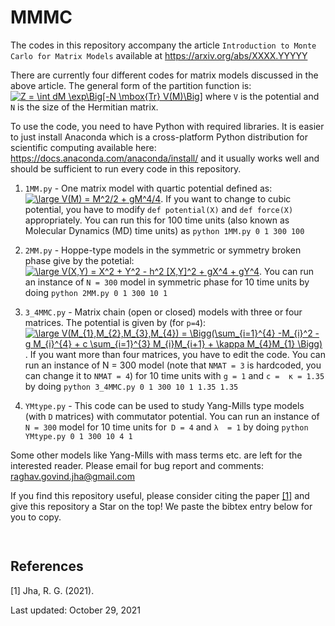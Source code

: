 # MMMC

The codes in this repository accompany the article `Introduction to Monte Carlo for Matrix Models` 
available at https://arxiv.org/abs/XXXX.YYYYY

There are currently four different codes for matrix models discussed in the above article. 
The general form of the partition function is: <a href="https://www.codecogs.com/eqnedit.php?latex=\dpi{80}&space;\bg_black&space;\fn_phv&space;Z&space;=&space;\int&space;dM&space;\exp\Big[-N&space;\mbox{Tr}&space;V(M)\Big]" target="_blank"><img src="https://latex.codecogs.com/gif.latex?\dpi{80}&space;\bg_black&space;\fn_phv&space;Z&space;=&space;\int&space;dM&space;\exp\Big[-N&space;\mbox{Tr}&space;V(M)\Big]" title="Z = \int dM \exp\Big[-N \mbox{Tr} V(M)\Big]" /></a>
where `V` is the potential and `N` is the size of the Hermitian matrix. 

To use the code, you need to have Python with required libraries. It is easier to just install 
Anaconda which is a cross-platform Python distribution for scientific computing
available here: https://docs.anaconda.com/anaconda/install/ and it usually works well
and should be sufficient to run every code in this repository. 

1. `1MM.py` - One matrix model with quartic potential defined as: <a href="https://www.codecogs.com/eqnedit.php?latex=\dpi{80}&space;\bg_black&space;\fn_phv&space;\large&space;V(M)&space;=&space;M^2/2&space;&plus;&space;gM^4/4" target="_blank"><img src="https://latex.codecogs.com/gif.latex?\dpi{80}&space;\bg_black&space;\fn_phv&space;\large&space;V(M)&space;=&space;M^2/2&space;&plus;&space;gM^4/4" title="\large V(M) = M^2/2 + gM^4/4" /></a>. 
If you want to change to cubic potential, you have to modify `def potential(X)`
and `def force(X)` appropriately. You can run this for 100 time units (also known as Molecular Dynamics (MD) time units)
as `python 1MM.py 0 1 300 100`

2. `2MM.py` - Hoppe-type models in the symmetric or symmetry broken phase give by the potetial: <a href="https://www.codecogs.com/eqnedit.php?latex=\dpi{80}&space;\bg_black&space;\fn_phv&space;\large&space;V(X,Y)&space;=&space;X^2&space;&plus;&space;Y^2&space;-&space;h^2&space;[X,Y]^2&space;&plus;&space;gX^4&space;&plus;&space;gY^4" target="_blank"><img src="https://latex.codecogs.com/gif.latex?\dpi{80}&space;\bg_black&space;\fn_phv&space;\large&space;V(X,Y)&space;=&space;X^2&space;&plus;&space;Y^2&space;-&space;h^2&space;[X,Y]^2&space;&plus;&space;gX^4&space;&plus;&space;gY^4" title="\large V(X,Y) = X^2 + Y^2 - h^2 [X,Y]^2 + gX^4 + gY^4" /></a>. 
You can run an instance of `N = 300` model in symmetric phase for 10 time units by doing `python 2MM.py 0 1 300 10 1`

3. `3_4MMC.py` - Matrix chain (open or closed) models with three or four matrices. The potential is given by (for `p=4`):
<a href="https://www.codecogs.com/eqnedit.php?latex=\dpi{80}&space;\bg_black&space;\fn_phv&space;\large&space;V(M_{1},M_{2},M_{3},M_{4})&space;=&space;\Bigg(\sum_{i=1}^{4}&space;-M_{i}^2&space;-&space;g&space;M_{i}^{4}&space;&plus;&space;c&space;\sum_{i=1}^{3}&space;M_{i}M_{i&plus;1}&space;&plus;&space;\kappa&space;M_{4}M_{1}&space;\Bigg)" target="_blank"><img src="https://latex.codecogs.com/gif.latex?\dpi{80}&space;\bg_black&space;\fn_phv&space;\large&space;V(M_{1},M_{2},M_{3},M_{4})&space;=&space;\Bigg(\sum_{i=1}^{4}&space;-M_{i}^2&space;-&space;g&space;M_{i}^{4}&space;&plus;&space;c&space;\sum_{i=1}^{3}&space;M_{i}M_{i&plus;1}&space;&plus;&space;\kappa&space;M_{4}M_{1}&space;\Bigg)" title="\large V(M_{1},M_{2},M_{3},M_{4}) = \Bigg(\sum_{i=1}^{4} -M_{i}^2 - g M_{i}^{4} + c \sum_{i=1}^{3} M_{i}M_{i+1} + \kappa M_{4}M_{1} \Bigg)" /></a>. If you want more than four matrices, you have to edit the code. You can run an instance of N = 300 model (note that `NMAT = 3` is hardcoded, you can change it to `NMAT = 4`) for 10 time units with `g = 1` and `c =  κ = 1.35` by doing `python 3_4MMC.py 0 1 300 10 1 1.35 1.35`

4. `YMtype.py` - This code can be used to study Yang-Mills type models (with `D` matrices) with commutator potential. You can run an instance of `N = 300` model for 10 time units for` D = 4` and `λ  = 1` by doing `python YMtype.py 0 1 300 10 4 1`

Some other models like Yang-Mills with mass terms etc. are left for the interested reader. Please email for bug report and comments: raghav.govind.jha@gmail.com 


If you find this repository useful, please consider citing the paper [[1]](#1) and give this repository a Star on the top! We paste the bibtex entry below for you to copy. 


```bibtex
 
```

## References
<a id="1">[1]</a> 
Jha, R. G. (2021). 


Last updated: 
October 29, 2021
